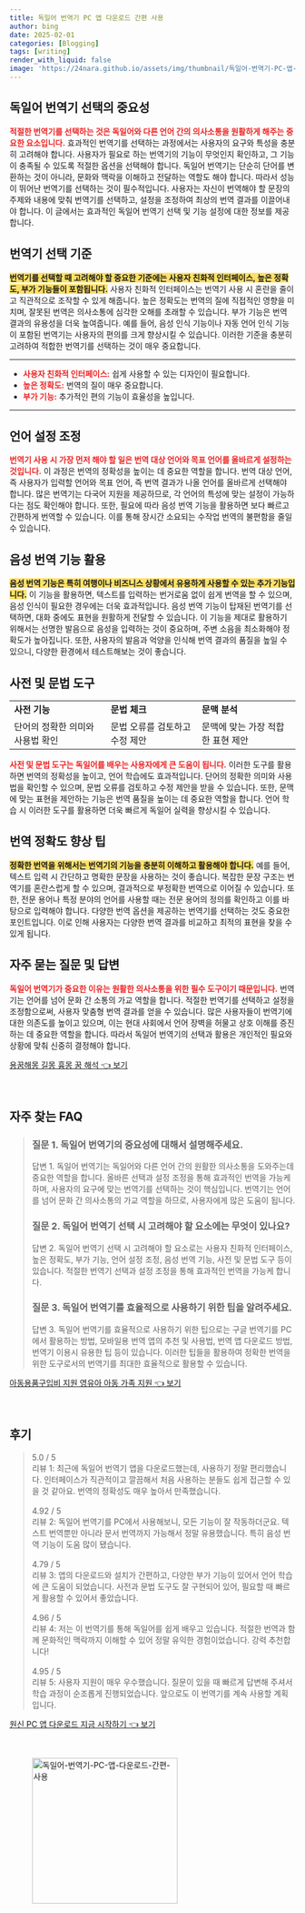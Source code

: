 ```yaml
---
title: 독일어 번역기 PC 앱 다운로드 간편 사용
author: bing
date: 2025-02-01
categories: [Blogging]
tags: [writing]
render_with_liquid: false
image: 'https://24nara.github.io/assets/img/thumbnail/독일어-번역기-PC-앱-다운로드-간편-사용.webp'
---
```

<h2 id='독일어_번역기_선택의_중요성'>독일어 번역기 선택의 중요성</h2>

<p><b><span style="color: #ee2323;">적절한 번역기를 선택하는 것은 독일어와 다른 언어 간의 의사소통을 원활하게 해주는 중요한 요소입니다.</span></b> 효과적인 번역기를 선택하는 과정에서는 사용자의 요구와 특성을 충분히 고려해야 합니다. 사용자가 필요로 하는 번역기의 기능이 무엇인지 확인하고, 그 기능이 충족될 수 있도록 적절한 옵션을 선택해야 합니다. 독일어 번역기는 단순히 단어를 변환하는 것이 아니라, 문화와 맥락을 이해하고 전달하는 역할도 해야 합니다. 따라서 성능이 뛰어난 번역기를 선택하는 것이 필수적입니다. 사용자는 자신이 번역해야 할 문장의 주제와 내용에 맞춰 번역기를 선택하고, 설정을 조정하여 최상의 번역 결과를 이끌어내야 합니다. 이 글에서는 효과적인 독일어 번역기 선택 및 기능 설정에 대한 정보를 제공합니다.</p>

<h2 id='번역기_선택_기준'>번역기 선택 기준</h2>

<p><b><span style="background-color: #ffe066;">번역기를 선택할 때 고려해야 할 중요한 기준에는 사용자 친화적 인터페이스, 높은 정확도, 부가 기능들이 포함됩니다.</span></b> 사용자 친화적 인터페이스는 번역기 사용 시 혼란을 줄이고 직관적으로 조작할 수 있게 해줍니다. 높은 정확도는 번역의 질에 직접적인 영향을 미치며, 잘못된 번역은 의사소통에 심각한 오해를 초래할 수 있습니다. 부가 기능은 번역 결과의 유용성을 더욱 높여줍니다. 예를 들어, 음성 인식 기능이나 자동 언어 인식 기능이 포함된 번역기는 사용자의 편의를 크게 향상시킬 수 있습니다. 이러한 기준을 충분히 고려하여 적합한 번역기를 선택하는 것이 매우 중요합니다.</p>

<hr />

<ul>
    <li><b><span style="color: #ee2323;">사용자 친화적 인터페이스:</span></b> 쉽게 사용할 수 있는 디자인이 필요합니다.</li>
    <li><b><span style="color: #ee2323;">높은 정확도:</span></b> 번역의 질이 매우 중요합니다.</li>
    <li><b><span style="color: #ee2323;">부가 기능:</span></b> 추가적인 편의 기능이 효율성을 높입니다.</li>
</ul>

<hr />

<h2 id='언어_설정_조정'>언어 설정 조정</h2>

<p><b><span style="color: #ee2323;">번역기 사용 시 가장 먼저 해야 할 일은 번역 대상 언어와 목표 언어를 올바르게 설정하는 것입니다.</span></b> 이 과정은 번역의 정확성을 높이는 데 중요한 역할을 합니다. 번역 대상 언어, 즉 사용자가 입력할 언어와 목표 언어, 즉 번역 결과가 나올 언어를 올바르게 선택해야 합니다. 많은 번역기는 다국어 지원을 제공하므로, 각 언어의 특성에 맞는 설정이 가능하다는 점도 확인해야 합니다. 또한, 필요에 따라 음성 번역 기능을 활용하면 보다 빠르고 간편하게 번역할 수 있습니다. 이를 통해 장시간 소요되는 수작업 번역의 불편함을 줄일 수 있습니다.</p>

<h2 id='음성_번역_기능_활용'>음성 번역 기능 활용</h2>

<p><b><span style="background-color: #ffe066;">음성 번역 기능은 특히 여행이나 비즈니스 상황에서 유용하게 사용할 수 있는 추가 기능입니다.</span></b> 이 기능을 활용하면, 텍스트를 입력하는 번거로움 없이 쉽게 번역을 할 수 있으며, 음성 인식이 필요한 경우에는 더욱 효과적입니다. 음성 번역 기능이 탑재된 번역기를 선택하면, 대화 중에도 표현을 원활하게 전달할 수 있습니다. 이 기능을 제대로 활용하기 위해서는 선명한 발음으로 음성을 입력하는 것이 중요하며, 주변 소음을 최소화해야 정확도가 높아집니다. 또한, 사용자의 발음과 억양을 인식해 번역 결과의 품질을 높일 수 있으니, 다양한 환경에서 테스트해보는 것이 좋습니다.</p>

<h2 id='사전_및_문법_도구'>사전 및 문법 도구</h2>

<table>
    <tr>
        <td><b>사전 기능</b></td>
        <td><b>문법 체크</b></td>
        <td><b>문맥 분석</b></td>
    </tr>
    <tr>
        <td>단어의 정확한 의미와 사용법 확인</td>
        <td>문법 오류를 검토하고 수정 제안</td>
        <td>문맥에 맞는 가장 적합한 표현 제안</td>
    </tr>
</table>

<p><b><span style="color: #ee2323;">사전 및 문법 도구는 독일어를 배우는 사용자에게 큰 도움이 됩니다.</span></b> 이러한 도구를 활용하면 번역의 정확성을 높이고, 언어 학습에도 효과적입니다. 단어의 정확한 의미와 사용법을 확인할 수 있으며, 문법 오류를 검토하고 수정 제안을 받을 수 있습니다. 또한, 문맥에 맞는 표현을 제안하는 기능은 번역 품질을 높이는 데 중요한 역할을 합니다. 언어 학습 시 이러한 도구를 활용하면 더욱 빠르게 독일어 실력을 향상시킬 수 있습니다.</p>

<h2 id='번역_정확도_향상_팁'>번역 정확도 향상 팁</h2>

<p><b><span style="background-color: #ffe066;">정확한 번역을 위해서는 번역기의 기능을 충분히 이해하고 활용해야 합니다.</span></b> 예를 들어, 텍스트 입력 시 간단하고 명확한 문장을 사용하는 것이 좋습니다. 복잡한 문장 구조는 번역기를 혼란스럽게 할 수 있으며, 결과적으로 부정확한 번역으로 이어질 수 있습니다. 또한, 전문 용어나 특정 분야의 언어를 사용할 때는 전문 용어의 정의를 확인하고 이를 바탕으로 입력해야 합니다. 다양한 번역 옵션을 제공하는 번역기를 선택하는 것도 중요한 포인트입니다. 이로 인해 사용자는 다양한 번역 결과를 비교하고 최적의 표현을 찾을 수 있게 됩니다.</p>

<h2 id='자주_묻는_질문_및_답변'>자주 묻는 질문 및 답변</h2>

<p><b><span style="color: #ee2323;">독일어 번역기가 중요한 이유는 원활한 의사소통을 위한 필수 도구이기 때문입니다.</span></b> 번역기는 언어를 넘어 문화 간 소통의 가교 역할을 합니다. 적절한 번역기를 선택하고 설정을 조정함으로써, 사용자 맞춤형 번역 결과를 얻을 수 있습니다. 많은 사용자들이 번역기에 대한 의존도를 높이고 있으며, 이는 현대 사회에서 언어 장벽을 허물고 상호 이해를 증진하는 데 중요한 역할을 합니다. 따라서 독일어 번역기의 선택과 활용은 개인적인 필요와 상황에 맞춰 신중히 결정해야 합니다.</p>
<p><a class="click-button" title="용꿈해몽 길몽 흉몽 꿈 해석" href="https://24nara.github.io/posts/%EC%9A%A9%EA%BF%88%ED%95%B4%EB%AA%BD-%EA%B8%B8%EB%AA%BD-%ED%9D%89%EB%AA%BD-%EA%BF%88-%ED%95%B4%EC%84%9D/" rel="dofollow">용꿈해몽 길몽 흉몽 꿈 해석 👈 보기</a></p><br>
<h2 id='자주_찾는_FAQ'>자주 찾는 FAQ</h2>
<div itemscope="" itemtype="https://schema.org/FAQPage"> 
<blockquote> 
<div itemscope="" itemprop="mainEntity" itemtype="https://schema.org/Question"> 
<h3 itemprop="name">질문 1. 독일어 번역기의 중요성에 대해서 설명해주세요.</h3> 
<div itemscope="" itemprop="acceptedAnswer" itemtype="https://schema.org/Answer"> 
<span itemprop="text"> 
<p>답변 1. 독일어 번역기는 독일어와 다른 언어 간의 원활한 의사소통을 도와주는데 중요한 역할을 합니다. 올바른 선택과 설정 조정을 통해 효과적인 번역을 가능케 하며, 사용자의 요구에 맞는 번역기를 선택하는 것이 핵심입니다. 번역기는 언어를 넘어 문화 간 의사소통의 가교 역할을 하므로, 사용자에게 많은 도움이 됩니다.</p> 
</span> 
</div> 
</div> 

<div itemscope="" itemprop="mainEntity" itemtype="https://schema.org/Question"> 
<h3 itemprop="name">질문 2. 독일어 번역기 선택 시 고려해야 할 요소에는 무엇이 있나요?</h3> 
<div itemscope="" itemprop="acceptedAnswer" itemtype="https://schema.org/Answer"> 
<span itemprop="text"> 
<p>답변 2. 독일어 번역기 선택 시 고려해야 할 요소로는 사용자 친화적 인터페이스, 높은 정확도, 부가 기능, 언어 설정 조정, 음성 번역 기능, 사전 및 문법 도구 등이 있습니다. 적절한 번역기 선택과 설정 조정을 통해 효과적인 번역을 가능케 합니다.</p> 
</span> 
</div> 
</div> 

<div itemscope="" itemprop="mainEntity" itemtype="https://schema.org/Question"> 
<h3 itemprop="name">질문 3. 독일어 번역기를 효율적으로 사용하기 위한 팁을 알려주세요.</h3> 
<div itemscope="" itemprop="acceptedAnswer" itemtype="https://schema.org/Answer"> 
<span itemprop="text"> 
<p>답변 3. 독일어 번역기를 효율적으로 사용하기 위한 팁으로는 구글 번역기를 PC에서 활용하는 방법, 모바일용 번역 앱의 추천 및 사용법, 번역 앱 다운로드 방법, 번역기 이용시 유용한 팁 등이 있습니다. 이러한 팁들을 활용하여 정확한 번역을 위한 도구로서의 번역기를 최대한 효율적으로 활용할 수 있습니다.</p> 
</span> 
</div> 
</div> 

</blockquote> 
</div>
<p><a class="click-button" title="아동용품구입비 지원 영유아 아동 가족 지원" href="https://24nara.github.io/posts/%EC%95%84%EB%8F%99%EC%9A%A9%ED%92%88%EA%B5%AC%EC%9E%85%EB%B9%84-%EC%A7%80%EC%9B%90-%EC%98%81%EC%9C%A0%EC%95%84-%EC%95%84%EB%8F%99-%EA%B0%80%EC%A1%B1-%EC%A7%80%EC%9B%90/" rel="dofollow">아동용품구입비 지원 영유아 아동 가족 지원 👈 보기</a></p><br>
<h2 id='후기'>후기</h2>
<div itemscope itemtype="https://schema.org/Product">
  <blockquote>
  <div itemprop="review" itemscope itemtype="https://schema.org/Review">
      <div itemprop="reviewRating" itemscope itemtype="https://schema.org/Rating"> <span itemprop="ratingValue">5.0</span> / <span itemprop="bestRating">5</span> </div>
      <span itemprop="reviewBody">리뷰 1: 최근에 독일어 번역기 앱을 다운로드했는데, 사용하기 정말 편리했습니다. 인터페이스가 직관적이고 깔끔해서 처음 사용하는 분들도 쉽게 접근할 수 있을 것 같아요. 번역의 정확성도 매우 높아서 만족했습니다.</span>
  </div>
  <br>
  <div itemprop="review" itemscope itemtype="https://schema.org/Review">
      <div itemprop="reviewRating" itemscope itemtype="https://schema.org/Rating"> <span itemprop="ratingValue">4.92</span> / <span itemprop="bestRating">5</span> </div>
      <span itemprop="reviewBody">리뷰 2: 독일어 번역기를 PC에서 사용해보니, 모든 기능이 잘 작동하더군요. 텍스트 번역뿐만 아니라 문서 번역까지 가능해서 정말 유용했습니다. 특히 음성 번역 기능이 도움 많이 됐습니다.</span>
  </div>
  <br>
  <div itemprop="review" itemscope itemtype="https://schema.org/Review">
      <div itemprop="reviewRating" itemscope itemtype="https://schema.org/Rating"> <span itemprop="ratingValue">4.79</span> / <span itemprop="bestRating">5</span> </div>
      <span itemprop="reviewBody">리뷰 3: 앱의 다운로드와 설치가 간편하고, 다양한 부가 기능이 있어서 언어 학습에 큰 도움이 되었습니다. 사전과 문법 도구도 잘 구현되어 있어, 필요할 때 빠르게 활용할 수 있어서 좋았습니다.</span>
  </div>
  <br>
  <div itemprop="review" itemscope itemtype="https://schema.org/Review">
      <div itemprop="reviewRating" itemscope itemtype="https://schema.org/Rating"> <span itemprop="ratingValue">4.96</span> / <span itemprop="bestRating">5</span> </div>
      <span itemprop="reviewBody">리뷰 4: 저는 이 번역기를 통해 독일어를 쉽게 배우고 있습니다. 적절한 번역과 함께 문화적인 맥락까지 이해할 수 있어 정말 유익한 경험이었습니다. 강력 추천합니다!</span>
  </div>
  <br>
  <div itemprop="review" itemscope itemtype="https://schema.org/Review">
      <div itemprop="reviewRating" itemscope itemtype="https://schema.org/Rating"> <span itemprop="ratingValue">4.95</span> / <span itemprop="bestRating">5</span> </div>
      <span itemprop="reviewBody">리뷰 5: 사용자 지원이 매우 우수했습니다. 질문이 있을 때 빠르게 답변해 주셔서 학습 과정이 순조롭게 진행되었습니다. 앞으로도 이 번역기를 계속 사용할 계획입니다.</span>
  </div>
  </blockquote>
</div>
<p><a class="click-button" title="원신 PC 앱 다운로드 지금 시작하기" href="https://24nara.github.io/posts/%EC%9B%90%EC%8B%A0-PC-%EC%95%B1-%EB%8B%A4%EC%9A%B4%EB%A1%9C%EB%93%9C-%EC%A7%80%EA%B8%88-%EC%8B%9C%EC%9E%91%ED%95%98%EA%B8%B0/" rel="dofollow">원신 PC 앱 다운로드 지금 시작하기 👈 보기</a></p><br>
<figure class="image"><img src="https://24nara.github.io/assets/img/thumbnail/독일어-번역기-PC-앱-다운로드-간편-사용.webp" alt="독일어-번역기-PC-앱-다운로드-간편-사용" width="256" height="256"></figure>
